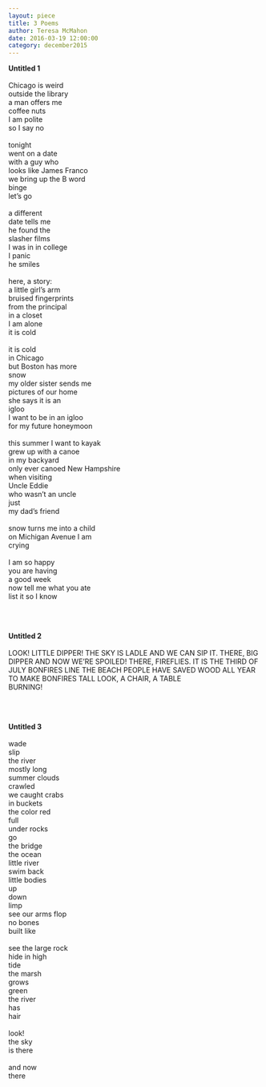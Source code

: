 ```yaml
---
layout: piece
title: 3 Poems
author: Teresa McMahon
date: 2016-03-19 12:00:00
category: december2015
---
```

<p><b>Untitled 1</b><br><br>
Chicago is weird<br>
outside the library<br>
a man offers me<br>
coffee nuts<br>
I am polite<br>
so I say no<br><br>
tonight<br>
went on a date<br>
with a guy who<br>
looks like James Franco<br>
we bring up the B word<br>
binge<br>
let’s go<br><br>
a different<br>
date tells me<br>
he found the<br>
slasher films<br>
I was in in college<br>
I panic<br>
he smiles<br><br>
here, a story:<br>
a little girl’s arm<br>
bruised fingerprints<br>
from the principal<br>
in a closet<br>
I am alone<br>
it is cold<br><br>
it is cold<br>
in Chicago<br>
but Boston has more<br>
snow<br>
my older sister sends me<br>
pictures of our home<br>
she says it is an<br>
igloo<br>
I want to be in an igloo<br>
for my future honeymoon<br><br>
this summer I want to kayak<br>
grew up with a canoe<br>
in my backyard<br>
only ever canoed New Hampshire<br>
when visiting<br>
Uncle Eddie<br>
who wasn’t an uncle<br>
just<br>
my dad’s friend<br><br>
snow turns me into a child<br>
on Michigan Avenue I am<br>
crying<br><br>
I am so happy<br>
you are having<br>
a good week<br>
now tell me what you ate<br>
list it so I know</p><br><br>
<p><b>Untitled 2</b><br><br>
LOOK! LITTLE DIPPER! THE SKY IS LADLE AND WE CAN SIP IT. THERE, BIG DIPPER AND NOW WE’RE SPOILED! THERE, FIREFLIES. IT IS THE THIRD OF JULY BONFIRES LINE THE BEACH PEOPLE HAVE SAVED WOOD ALL YEAR TO MAKE BONFIRES TALL LOOK, A CHAIR, A TABLE <br> BURNING!</p><br><br>
<p><b>Untitled 3</b><br><br>
wade<br>
slip<br>
the river<br>
mostly long<br>
summer clouds<br>
crawled<br>
we caught crabs<br>
in buckets<br>
the color red<br>
full<br>
under rocks<br>
go<br>
the bridge<br>
the ocean<br>
little river<br>
swim back<br>
little bodies<br> 
up<br>
down<br>
limp<br>
see our arms flop<br>
no bones<br>
built like<br><br> 
see the large rock<br>
hide in high<br>
tide<br>
the marsh<br>
grows<br>
green<br>
the river<br>
has<br> 
hair<br><br>
look!<br>
the sky <br>
is there<br><br>
and now<br>
there</p><br><br><br>